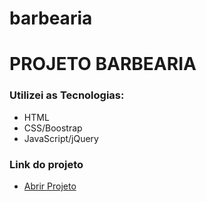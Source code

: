# barbearia
<h1>PROJETO BARBEARIA</h1>

 <h3>Utilizei as Tecnologias:</h3>
 <ul>
    <li>HTML</li>
    <li>CSS/Boostrap</li>
    <li>JavaScript/jQuery</li>
</ul>
<h3>Link do projeto</h3>
 <ul>
   <li> <a href="https://warm-meringue-addd04.netlify.app/">Abrir Projeto</li>
 </ul>  
